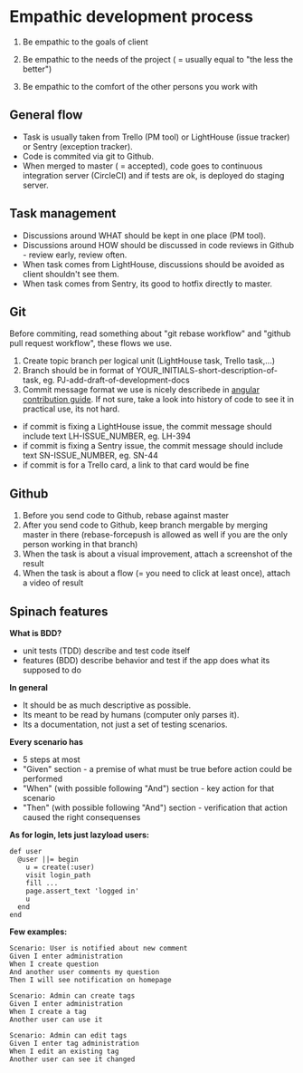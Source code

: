 Empathic development process
============================

1. Be empathic to the goals of client

2. Be empathic to the needs of the project ( = usually equal to "the less the better")

3. Be empathic to the comfort of the other persons you work with

General flow
------------

- Task is usually taken from Trello (PM tool) or LightHouse (issue tracker) or Sentry (exception tracker).
- Code is commited via git to Github.
- When merged to master ( = accepted), code goes to continuous integration server (CircleCI) and if tests are ok, is deployed do staging server.

Task management
---------------

- Discussions around WHAT should be kept in one place (PM tool).
- Discussions around HOW should be discussed in code reviews in Github - review early, review often.
- When task comes from LightHouse, discussions should be avoided as client shouldn't see them.
- When task comes from Sentry, its good to hotfix directly to master.

Git
---

Before commiting, read something about "git rebase workflow" and "github pull request workflow", these flows we use.

1. Create topic branch per logical unit (LightHouse task, Trello task,...)
2. Branch should be in format of YOUR_INITIALS-short-description-of-task, eg. PJ-add-draft-of-development-docs
3. Commit message format we use is nicely describede in [angular contribution guide]( https://github.com/angular/angular.js/blob/master/CONTRIBUTING.md#commit). If not sure, take a look into history of code to see it in practical use, its not hard.
  - if commit is fixing a LightHouse issue, the commit message should include text LH-ISSUE_NUMBER, eg. LH-394
  - if commit is fixing a Sentry issue, the commit message should include text SN-ISSUE_NUMBER, eg. SN-44
  - if commit is for a Trello card, a link to that card would be fine

Github
------

1. Before you send code to Github, rebase against master
2. After you send code to Github, keep branch mergable by merging master in there (rebase-forcepush is allowed as well if you are the only person working in that branch)
3. When the task is about a visual improvement, attach a screenshot of the result
4. When the task is about a flow (= you need to click at least once), attach a video of result 

Spinach features
----------------

**What is BDD?**
- unit tests (TDD) describe and test code itself
- features (BDD) describe behavior and test if the app does what its supposed to do

**In general**

- It should be as much descriptive as possible.
- Its meant to be read by humans (computer only parses it).
- Its a documentation, not just a set of testing scenarios.

**Every scenario has**

- 5 steps at most
- "Given" section - a premise of what must be true before action could be performed
- "When" (with possible following "And") section - key action for that scenario
- "Then" (with possible following "And") section - verification that action caused the right consequenses

**As for login, lets just lazyload users:**

```
def user
  @user ||= begin
    u = create(:user)
    visit login_path
    fill ...
    page.assert_text 'logged in'
    u
  end
end
```


**Few examples:**

```
Scenario: User is notified about new comment
Given I enter administration
When I create question
And another user comments my question
Then I will see notification on homepage
```

```
Scenario: Admin can create tags
Given I enter administration
When I create a tag
Another user can use it
```

```
Scenario: Admin can edit tags
Given I enter tag administration
When I edit an existing tag
Another user can see it changed
```
